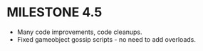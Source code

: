 MILESTONE 4.5
========================

* Many code improvements, code cleanups.
* Fixed gameobject gossip scripts - no need to add overloads.

